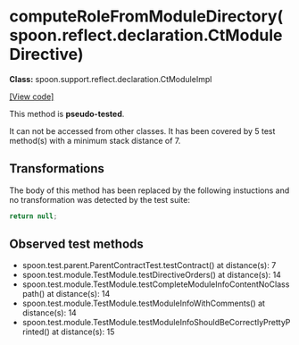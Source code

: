 # computeRoleFromModuleDirectory(spoon.reflect.declaration.CtModuleDirective)

**Class:** spoon.support.reflect.declaration.CtModuleImpl

[[View code]](https://github.com/INRIA/spoon/blob/fd878bc71b73fc1da82356eaa6578f760c70f0de/src/main/java//spoon/support/reflect/declaration/CtModuleImpl.java#L104)

This method is **pseudo-tested**.


It can not be accessed from other classes. 
It has been covered by 5 test method(s) with a minimum stack distance of 7.

## Transformations


The body of this method has been replaced by the following instuctions and no transformation was detected by the test suite:

```Java
return null;
```





## Observed test methods

* spoon.test.parent.ParentContractTest.testContract() at distance(s): 7
* spoon.test.module.TestModule.testDirectiveOrders() at distance(s): 14
* spoon.test.module.TestModule.testCompleteModuleInfoContentNoClasspath() at distance(s): 14
* spoon.test.module.TestModule.testModuleInfoWithComments() at distance(s): 14
* spoon.test.module.TestModule.testModuleInfoShouldBeCorrectlyPrettyPrinted() at distance(s): 15

